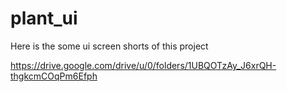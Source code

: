 # plant_ui

Here is the some ui screen shorts of this project

https://drive.google.com/drive/u/0/folders/1UBQOTzAy_J6xrQH-thgkcmCOqPm6Efph
